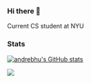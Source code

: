 ### Hi there 👋

Current CS student at NYU

### Stats 
[![andrebhu's GitHub stats](https://github-readme-stats.vercel.app/api?username=andrebhu)](https://github.com/anuraghazra/github-readme-stats)

![](https://komarev.com/ghpvc/?username=andrebhu&color=blue)
